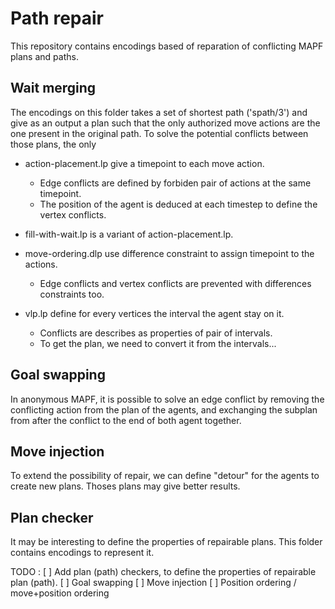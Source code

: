 # Path repair

This repository contains encodings based of reparation of conflicting MAPF plans and paths.

## Wait merging

The encodings on this folder takes a set of shortest path ('spath/3') and give as an output a plan such that the only authorized move actions are the one present in the original path.
To solve the potential conflicts between those plans, the only

* action-placement.lp give a timepoint to each move action.
  - Edge conflicts are defined by forbiden pair of actions at the same timepoint.
  - The position of the agent is deduced at each timestep to define the vertex conflicts.

* fill-with-wait.lp is a variant of action-placement.lp.

* move-ordering.dlp use difference constraint to assign timepoint to the actions.
  - Edge conflicts and vertex conflicts are prevented with differences constraints too.

* vlp.lp define for every vertices the interval the agent stay on it.
  - Conflicts are describes as properties of pair of intervals.
  - To get the plan, we need to convert it from the intervals...

## Goal swapping

In anonymous MAPF, it is possible to solve an edge conflict by removing the conflicting action from the plan of the agents, and exchanging the subplan from after the conflict to the end of both agent together.

## Move injection

To extend the possibility of repair, we can define "detour" for the agents to create new plans.
Thoses plans may give better results.

## Plan checker

It may be interesting to define the properties of repairable plans.
This folder contains encodings to represent it.

TODO :
[ ] Add plan (path) checkers, to define the properties of repairable plan (path).
[ ] Goal swapping
[ ] Move injection
[ ] Position ordering / move+position ordering
